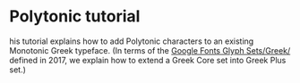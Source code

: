 # Polytonic tutorial
 his tutorial explains how to add Polytonic characters to an existing Monotonic Greek typeface. (In terms of the [Google Fonts Glyph Sets/Greek/](https://github.com/googlefonts/gftools/tree/master/Lib/gftools/encodings/GF%20Glyph%20Sets/Greek) defined in 2017, we explain how to extend a Greek Core set into Greek Plus set.)
